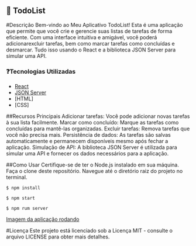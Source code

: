 ## 🚀 TodoList

#Descrição
Bem-vindo ao Meu Aplicativo TodoList! Esta é uma aplicação que permite que você crie e gerencie suas listas de tarefas de forma eficiente. Com uma interface intuitiva e amigável, você poderá adicionarexcluir tarefas, bem como marcar tarefas como concluídas e desmarcar. Tudo isso usando o React e a biblioteca JSON Server para simular uma API.

### ❓Tecnologias Utilizadas

- [React](https://react.dev/)
- [JSON Server](https://www.npmjs.com/package/json-server)
- [HTML]
- [CSS]

##Recursos Principais
Adicionar tarefas: Você pode adicionar novas tarefas à sua lista facilmente.
Marcar como concluído: Marque as tarefas como concluídas para mantê-las organizadas.
Excluir tarefas: Remova tarefas que você não precisa mais.
Persistência de dados: As tarefas são salvas automaticamente e permanecem disponíveis mesmo após fechar a aplicação.
Simulação de API: A biblioteca JSON Server é utilizada para simular uma API e fornecer os dados necessários para a aplicação.

##Como Usar
Certifique-se de ter o Node.js instalado em sua máquina.
Faça o clone deste repositório.
Navegue até o diretório raiz do projeto no terminal.

```Execute o comando para instalar as dependências necessárias:
$ npm install
```

```Execute o comando npm para iniciar a aplicação react
$ npm start
```

```Execute o comando npm para inicializar o json-server
$ npm rum server
```

[Imagem da aplicação rodando](./reacttodo.png)

#Licença
Este projeto está licenciado sob a Licença MIT - consulte o arquivo LICENSE para obter mais detalhes.
